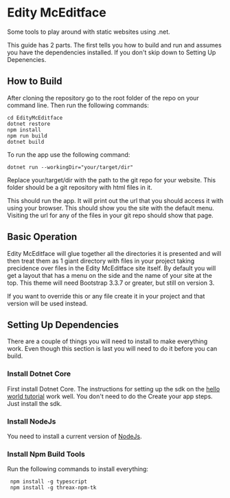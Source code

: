 # Edity McEditface
Some tools to play around with static websites using .net.

This guide has 2 parts. The first tells you how to build and run and assumes you have the dependencies installed. If you don't skip down to Setting Up Depenencies.

## How to Build
After cloning the repository go to the root folder of the repo on your command line. Then run the following commands:
```
cd EdityMcEditface
dotnet restore
npm install
npm run build
dotnet build
```

To run the app use the following command:
```
dotnet run --workingDir="your/target/dir"
```
Replace your/target/dir with the path to the git repo for your website. This folder should be a git repository with html files in it.

This should run the app. It will print out the url that you should access it with using your browser. This should show you the site with the default menu. Visiting the url for any of the files in your git repo should show that page.

## Basic Operation
Edity McEditface will glue together all the directories it is presented and will then treat them as 1 giant directory with files in your project taking precidence over files in the Edity McEditface site itself. By default you will get a layout that has a menu on the side and the name of your site at the top. This theme will need Bootstrap 3.3.7 or greater, but still on version 3.

If you want to override this or any file create it in your project and that version will be used instead.

## Setting Up Dependencies
There are a couple of things you will need to install to make everything work. Even though this section is last you will need to do it before you can build.

### Install Dotnet Core
First install Dotnet Core. The instructions for setting up the sdk on the [hello world tutorial](https://dotnet.microsoft.com/learn/dotnet/hello-world-tutorial) work well. You don't need to do the Create your app steps. Just install the sdk.

### Install NodeJs
You need to install a current version of [NodeJs](https://nodejs.org/).

### Install Npm Build Tools
Run the following commands to install everything:
```
 npm install -g typescript
 npm install -g threax-npm-tk
 ```
